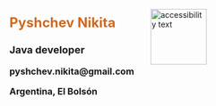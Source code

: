 <div style="display: flex">
    <div style="flex: 1; font-size: large; font-weight: bold; text-align: left">
        <p style="color: chocolate; font-size: x-large">Pyshchev Nikita</p>
        <p>Java developer</p>
        <p style="font-size: medium">pyshchev.nikita@gmail.com</p>
        <p style="font-size: medium">Argentina, El Bolsón</p>
    </div>
    <div style="flex: 1; width: 10%">
        <p><img src="img_2.png" width="100" alt="accessibility text"></p>
    </div>
</div>

<div>
<p></p>
</div>

